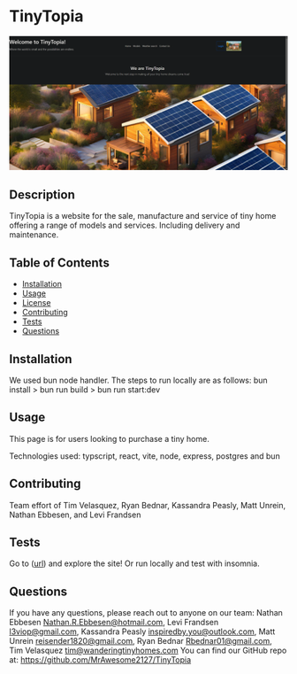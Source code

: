 # TinyTopia
  
![alt text](client\src\assets\images\screenshot.png)


## Description
TinyTopia is a website for the sale, manufacture and service of tiny home offering a range of models and services. Including delivery and maintenance.

## Table of Contents
- [Installation](#installation)
- [Usage](#usage)
- [License](#license)
- [Contributing](#contributing)
- [Tests](#tests)
- [Questions](#questions)

## Installation
We used bun node handler.
The steps to run locally are as follows:
bun install >
bun run build >
bun run start:dev


## Usage
This page is for users looking to purchase a tiny home.

Technologies used: typscript, react, vite, node, express, postgres and bun

## Contributing
Team effort of Tim Velasquez, Ryan Bednar, Kassandra Peasly, Matt Unrein, Nathan Ebbesen, and Levi Frandsen

## Tests
Go to ([url](https://tinytopia.onrender.com)) and explore the site! Or run locally and test with insomnia.

## Questions
If you have any questions, please reach out to anyone on our team: 
Nathan Ebbesen [Nathan.R.Ebbesen@hotmail.com](mailto:Nathan.R.Ebbesen@hotmail.com), 
Levi Frandsen [l3viop@gmail.com](mailto:l3viop@gmail.com), 
Kassandra Peasly [inspiredby.you@outlook.com](mailto:inspiredby.you@outlook.com), 
Matt Unrein [reisender1820@gmail.com](reisender1820@gmail.com), 
Ryan Bednar [Rbednar01@gmail.com](mailto:Rbednar01@gmail.com),
Tim Velasquez [tim@wanderingtinyhomes.com](mailto:tim@wanderingtinyhomes.com)
You can find our GitHub repo at: https://github.com/MrAwesome2127/TinyTopia
